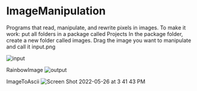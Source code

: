 # ImageManipulation
Programs that read, manipulate, and rewrite pixels in images. 
To make it work: put all folders in a package called Projects 
In the package folder, create a new folder called images. 
Drag the image you want to manipulate and call it input.png

![input](https://user-images.githubusercontent.com/67237392/170564903-5744ea6d-8610-42d8-8751-f1a5040edc59.png)

RainbowImage
![output](https://user-images.githubusercontent.com/67237392/170564988-bfe23f97-ec10-49ab-a209-ff72f80ace20.png)


ImageToAscii
![Screen Shot 2022-05-26 at 3 41 43 PM](https://user-images.githubusercontent.com/67237392/170564856-7dbde7b2-f979-4fdf-8710-e150bf37046f.png)
